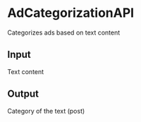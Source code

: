 # AdCategorizationAPI
Categorizes ads based on text content

## Input 
 Text content
 
## Output
Category of the text (post)
